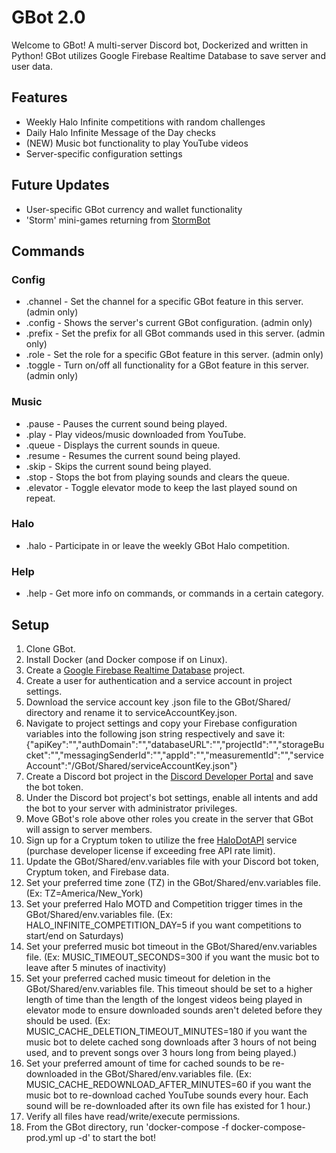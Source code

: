 # GBot 2.0
Welcome to GBot! A multi-server Discord bot, Dockerized and written in Python! GBot utilizes Google Firebase Realtime Database to save server and user data.

## Features
- Weekly Halo Infinite competitions with random challenges
- Daily Halo Infinite Message of the Day checks
- (NEW) Music bot functionality to play YouTube videos
- Server-specific configuration settings

## Future Updates
- User-specific GBot currency and wallet functionality
- 'Storm' mini-games returning from [StormBot](https://github.com/cgoulart35/StormBot)

## Commands
### Config
- .channel  - Set the channel for a specific GBot feature in this server. (admin only)
- .config   - Shows the server's current GBot configuration. (admin only)
- .prefix   - Set the prefix for all GBot commands used in this server. (admin only)
- .role     - Set the role for a specific GBot feature in this server. (admin only)
- .toggle   - Turn on/off all functionality for a GBot feature in this server. (admin only)
### Music
- .pause    - Pauses the current sound being played.
- .play     - Play videos/music downloaded from YouTube.
- .queue    - Displays the current sounds in queue.
- .resume   - Resumes the current sound being played.
- .skip     - Skips the current sound being played.
- .stop     - Stops the bot from playing sounds and clears the queue.
- .elevator - Toggle elevator mode to keep the last played sound on repeat.
### Halo
- .halo     - Participate in or leave the weekly GBot Halo competition.
### Help
- .help     - Get more info on commands, or commands in a certain category.

## Setup
1. Clone GBot.
2. Install Docker (and Docker compose if on Linux).
3. Create a [Google Firebase Realtime Database](https://console.firebase.google.com/) project.
4. Create a user for authentication and a service account in project settings.
5. Download the service account key .json file to the GBot/Shared/ directory and rename it to serviceAccountKey.json.
6. Navigate to project settings and copy your Firebase configuration variables into the following json string respectively and save it:
{"apiKey":"","authDomain":"","databaseURL":"","projectId":"","storageBucket":"","messagingSenderId":"","appId":"","measurementId":"","serviceAccount":"/GBot/Shared/serviceAccountKey.json"}
7. Create a Discord bot project in the [Discord Developer Portal](https://discord.com/developers/applications) and save the bot token.
8. Under the Discord bot project's bot settings, enable all intents and add the bot to your server with administrator privileges.
9. Move GBot's role above other roles you create in the server that GBot will assign to server members.
10. Sign up for a Cryptum token to utilize the free [HaloDotAPI](https://developers.halodotapi.com/docs/cryptum) service (purchase developer license if exceeding free API rate limit).
11. Update the GBot/Shared/env.variables file with your Discord bot token, Cryptum token, and Firebase data.
12. Set your preferred time zone (TZ) in the GBot/Shared/env.variables file. (Ex: TZ=America/New_York)
13. Set your preferred Halo MOTD and Competition trigger times in the GBot/Shared/env.variables file. (Ex: HALO_INFINITE_COMPETITION_DAY=5 if you want competitions to start/end on Saturdays)
14. Set your preferred music bot timeout in the GBot/Shared/env.variables file. (Ex: MUSIC_TIMEOUT_SECONDS=300 if you want the music bot to leave after 5 minutes of inactivity)
15. Set your preferred cached music timeout for deletion in the GBot/Shared/env.variables file. This timeout should be set to a higher length of time than the length of the longest videos being played in elevator mode to ensure downloaded sounds aren't deleted before they should be used. (Ex: MUSIC_CACHE_DELETION_TIMEOUT_MINUTES=180 if you want the music bot to delete cached song downloads after 3 hours of not being used, and to prevent songs over 3 hours long from being played.)
16. Set your preferred amount of time for cached sounds to be re-downloaded in the GBot/Shared/env.variables file. (Ex: MUSIC_CACHE_REDOWNLOAD_AFTER_MINUTES=60 if you want the music bot to re-download cached YouTube sounds every hour. Each sound will be re-downloaded after its own file has existed for 1 hour.)
17. Verify all files have read/write/execute permissions.
18. From the GBot directory, run 'docker-compose -f docker-compose-prod.yml up -d' to start the bot!